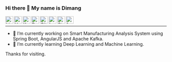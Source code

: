 ### Hi there 👋 My name is Dimang

<a href="https://kr.linkedin.com/in/dimangchhol">
  <img align="left" alt="Linkedin Icon" width="24px" src="https://cdn.jsdelivr.net/npm/simple-icons@3.12.2/icons/linkedin.svg" />
</a>
<a href="https://www.hackerrank.com/dimang">
  <img align="left" alt="HackerRank Icon" width="24px" src="https://cdn.jsdelivr.net/npm/simple-icons@3.12.2/icons/hackerrank.svg" />
</a>
<a href="https://www.kaggle.com/dimangite">
  <img align="left" alt="Kaggle Icon" width="24px" src="https://cdn.jsdelivr.net/npm/simple-icons@3.12.2/icons/kaggle.svg" />
</a>
<a href="https://www.researchgate.net/profile/Dimang-Chhol">
  <img align="left" alt="ResearchGate Icon" width="24px" src="https://cdn.jsdelivr.net/npm/simple-icons@3.12.2/icons/researchgate.svg" />
</a>
<a href="https://github.com/dimangite/">
  <img align="left" alt="Github Icon" width="24px" src="https://cdn.jsdelivr.net/npm/simple-icons@3.12.2/icons/github.svg" />
</a>
<a href="https://leetcode.com/dimangite/">
  <img align="left" alt="LeetCode Icon" width="24px" src="https://cdn.jsdelivr.net/npm/simple-icons@3.12.2/icons/leetcode.svg" />
</a>
<a href="https://stackoverflow.com/users/11760923/dimang">
  <img align="left" alt="Stackoverflow Icon" width="24px" src="https://cdn.jsdelivr.net/npm/simple-icons@3.12.2/icons/stackoverflow.svg" />
</a>
<a href="https://www.freecodecamp.org/dimang">
  <img align="left" alt="freeCodeCamp Icon" width="24px" src="https://cdn.jsdelivr.net/npm/simple-icons@3.12.2/icons/freecodecamp.svg" />
</a>
<br>
<hr>   
                                                                                                                       
                                                                                                                       
- 🔭 I’m currently working on Smart Manufacturing Analysis System using Spring Boot, AngularJS and Apache Kafka.
- 🌱 I’m currently learning Deep Learning and Machine Learning.

Thanks for visiting.
